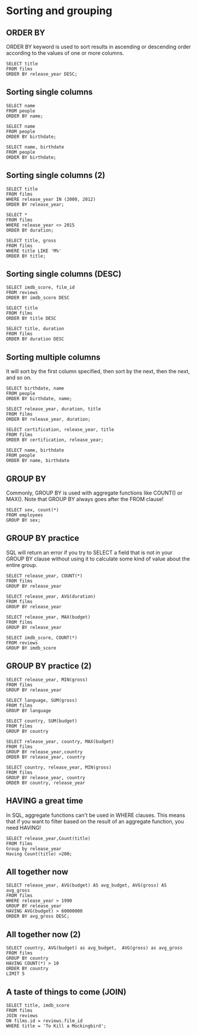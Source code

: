 # Sorting and grouping

## ORDER BY
ORDER BY keyword is used to sort results in ascending or descending order according to the 
values of one or more columns.
```
SELECT title
FROM films
ORDER BY release_year DESC;
```

## Sorting single columns
```
SELECT name
FROM people
ORDER BY name;
```
```
SELECT name
FROM people
ORDER BY birthdate;
```
```
SELECT name, birthdate
FROM people
ORDER BY birthdate;
```

## Sorting single columns (2)
```
SELECT title
FROM films
WHERE release_year IN (2000, 2012)
ORDER BY release_year;
```
```
SELECT *
FROM films
WHERE release_year <> 2015
ORDER BY duration;
```
```
SELECT title, gross
FROM films
WHERE title LIKE 'M%'
ORDER BY title;
```

## Sorting single columns (DESC)
```
SELECT imdb_score, film_id
FROM reviews
ORDER BY imdb_score DESC
```
```
SELECT title
FROM films
ORDER BY title DESC
```
```
SELECT title, duration
FROM films
ORDER BY duration DESC
```

## Sorting multiple columns
It will sort by the first column specified, then sort by the next, then the next, and so on.
```
SELECT birthdate, name
FROM people
ORDER BY birthdate, name;
```
```
SELECT release_year, duration, title 
FROM films
ORDER BY release_year, duration;
```
```
SELECT certification, release_year, title
FROM films
ORDER BY certification, release_year;
```
```
SELECT name, birthdate
FROM people
ORDER BY name, birthdate
```

## GROUP BY 
Commonly, GROUP BY is used with aggregate functions like COUNT() or MAX(). Note that GROUP 
BY always goes after the FROM clause!
```
SELECT sex, count(*)
FROM employees
GROUP BY sex;
```

## GROUP BY practice
SQL will return an error if you try to SELECT a field that is not in your GROUP BY clause 
without using it to calculate some kind of value about the entire group.
```
SELECT release_year, COUNT(*)
FROM films 
GROUP BY release_year
```
```
SELECT release_year, AVG(duration)
FROM films 
GROUP BY release_year
```
```
SELECT release_year, MAX(budget)
FROM films 
GROUP BY release_year
```
```
SELECT imdb_score, COUNT(*)
FROM reviews 
GROUP BY imdb_score
```

## GROUP BY practice (2)
```
SELECT release_year, MIN(gross)
FROM films
GROUP BY release_year
```
```
SELECT language, SUM(gross)
FROM films
GROUP BY language
```
```
SELECT country, SUM(budget)
FROM films
GROUP BY country
```
```
SELECT release_year, country, MAX(budget)
FROM films
GROUP BY release_year,country
ORDER BY release_year, country
```
```
SELECT country, release_year, MIN(gross)
FROM films
GROUP BY release_year, country
ORDER BY country, release_year
```

## HAVING a great time
In SQL, aggregate functions can't be used in WHERE clauses. This means that if you want to 
filter based on the result of an aggregate function, you need HAVING!
```
SELECT release_year,Count(title) 
FROM films
Group by release_year
Having Count(title) >200;
```

## All together now
```
SELECT release_year, AVG(budget) AS avg_budget, AVG(gross) AS avg_gross
FROM films
WHERE release_year > 1990
GROUP BY release_year
HAVING AVG(budget) > 60000000
ORDER BY avg_gross DESC;
```

## All together now (2)
```
SELECT country, AVG(budget) as avg_budget,  AVG(gross) as avg_gross
FROM films
GROUP BY country
HAVING COUNT(*) > 10 
ORDER BY country
LIMIT 5
```

## A taste of things to come (JOIN)
```
SELECT title, imdb_score
FROM films
JOIN reviews
ON films.id = reviews.film_id
WHERE title = 'To Kill a Mockingbird';
```